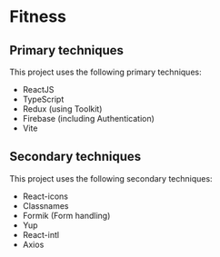 # Fitness

## Primary techniques

This project uses the following primary techniques:

- ReactJS
- TypeScript
- Redux (using Toolkit)
- Firebase (including Authentication)
- Vite

## Secondary techniques

This project uses the following secondary techniques:

- React-icons
- Classnames
- Formik (Form handling)
- Yup
- React-intl
- Axios
